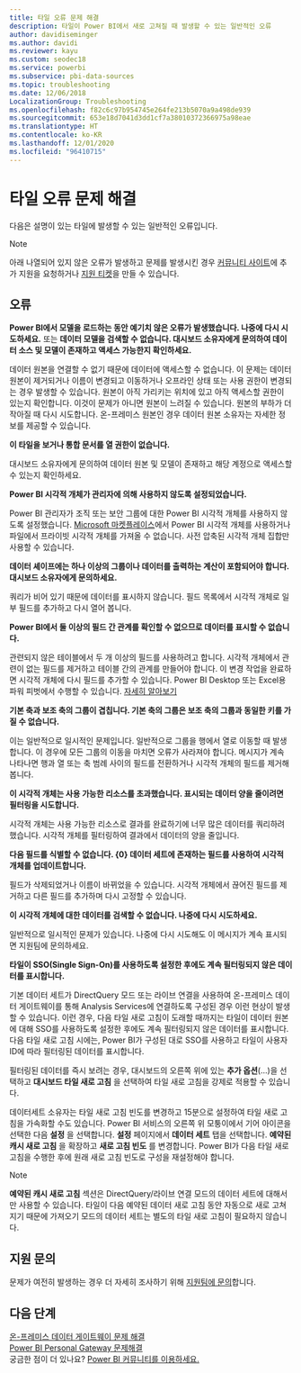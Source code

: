```yaml
---
title: 타일 오류 문제 해결
description: 타일이 Power BI에서 새로 고쳐질 때 발생할 수 있는 일반적인 오류
author: davidiseminger
ms.author: davidi
ms.reviewer: kayu
ms.custom: seodec18
ms.service: powerbi
ms.subservice: pbi-data-sources
ms.topic: troubleshooting
ms.date: 12/06/2018
LocalizationGroup: Troubleshooting
ms.openlocfilehash: f82c6c97b954745e264fe213b5070a9a498de939
ms.sourcegitcommit: 653e18d7041d3dd1cf7a38010372366975a98eae
ms.translationtype: HT
ms.contentlocale: ko-KR
ms.lasthandoff: 12/01/2020
ms.locfileid: "96410715"
---
```

# <a name="troubleshooting-tile-errors"></a>타일 오류 문제 해결
다음은 설명이 있는 타일에 발생할 수 있는 일반적인 오류입니다.

> [!NOTE]
> 아래 나열되어 있지 않은 오류가 발생하고 문제를 발생시킨 경우 [커뮤니티 사이트](https://community.powerbi.com/)에 추가 지원을 요청하거나 [지원 티켓](https://powerbi.microsoft.com/support/)을 만들 수 있습니다.
> 
> 

## <a name="errors"></a>오류
**Power BI에서 모델을 로드하는 동안 예기치 않은 오류가 발생했습니다. 나중에 다시 시도하세요.**
또는 **데이터 모델을 검색할 수 없습니다. 대시보드 소유자에게 문의하여 데이터 소스 및 모델이 존재하고 액세스 가능한지 확인하세요.**

데이터 원본을 연결할 수 없기 때문에 데이터에 액세스할 수 없습니다. 이 문제는 데이터 원본이 제거되거나 이름이 변경되고 이동하거나 오프라인 상태 또는 사용 권한이 변경되는 경우 발생할 수 있습니다. 원본이 아직 가리키는 위치에 있고 아직 액세스할 권한이 있는지 확인합니다. 이것이 문제가 아니면 원본이 느려질 수 있습니다. 원본의 부하가 더 작아질 때 다시 시도합니다. 온-프레미스 원본인 경우 데이터 원본 소유자는 자세한 정보를 제공할 수 있습니다.

**이 타일을 보거나 통합 문서를 열 권한이 없습니다.**

대시보드 소유자에게 문의하여 데이터 원본 및 모델이 존재하고 해당 계정으로 액세스할 수 있는지 확인하세요.

**Power BI 시각적 개체가 관리자에 의해 사용하지 않도록 설정되었습니다.**

Power BI 관리자가 조직 또는 보안 그룹에 대한 Power BI 시각적 개체를 사용하지 않도록 설정했습니다.
[Microsoft 마켓플레이스](https://appsource.microsoft.com/marketplace/apps?page=1&product=power-bi-visuals)에서 Power BI 시각적 개체를 사용하거나 파일에서 프라이빗 시각적 개체를 가져올 수 없습니다. 사전 압축된 시각적 개체 집합만 사용할 수 있습니다.


**데이터 셰이프에는 하나 이상의 그룹이나 데이터를 출력하는 계산이 포함되어야 합니다. 대시보드 소유자에게 문의하세요.**

쿼리가 비어 있기 때문에 데이터를 표시하지 않습니다. 필드 목록에서 시각적 개체로 일부 필드를 추가하고 다시 열어 봅니다.

**Power BI에서 둘 이상의 필드 간 관계를 확인할 수 없으므로 데이터를 표시할 수 없습니다.**

관련되지 않은 테이블에서 두 개 이상의 필드를 사용하려고 합니다. 시각적 개체에서 관련이 없는 필드를 제거하고 테이블 간의 관계를 만들어야 합니다. 이 변경 작업을 완료하면 시각적 개체에 다시 필드를 추가할 수 있습니다. Power BI Desktop 또는 Excel용 파워 피벗에서 수행할 수 있습니다. [자세히 알아보기](../transform-model/desktop-create-and-manage-relationships.md)

**기본 축과 보조 축의 그룹이 겹칩니다. 기본 축의 그룹은 보조 축의 그룹과 동일한 키를 가질 수 없습니다.**

이는 일반적으로 일시적인 문제입니다. 일반적으로 그룹을 행에서 열로 이동할 때 발생합니다. 이 경우에 모든 그룹의 이동을 마치면 오류가 사라져야 합니다. 메시지가 계속 나타나면 행과 열 또는 축 범례 사이의 필드를 전환하거나 시각적 개체의 필드를 제거해 봅니다.  

**이 시각적 개체는 사용 가능한 리소스를 초과했습니다. 표시되는 데이터 양을 줄이려면 필터링을 시도합니다.**

시각적 개체는 사용 가능한 리소스로 결과를 완료하기에 너무 많은 데이터를 쿼리하려 했습니다. 시각적 개체를 필터링하여 결과에서 데이터의 양을 줄입니다.

**다음 필드를 식별할 수 없습니다. {0} 데이터 세트에 존재하는 필드를 사용하여 시각적 개체를 업데이트합니다.**

필드가 삭제되었거나 이름이 바뀌었을 수 있습니다. 시각적 개체에서 끊어진 필드를 제거하고 다른 필드를 추가하며 다시 고정할 수 있습니다.

**이 시각적 개체에 대한 데이터를 검색할 수 없습니다. 나중에 다시 시도하세요.**

일반적으로 일시적인 문제가 있습니다. 나중에 다시 시도해도 이 메시지가 계속 표시되면 지원팀에 문의하세요.

**타일이 SSO(Single Sign-On)를 사용하도록 설정한 후에도 계속 필터링되지 않은 데이터를 표시합니다.**

기본 데이터 세트가 DirectQuery 모드 또는 라이브 연결을 사용하여 온-프레미스 데이터 게이트웨이를 통해 Analysis Services에 연결하도록 구성된 경우 이런 현상이 발생할 수 있습니다. 이런 경우, 다음 타일 새로 고침이 도래할 때까지는 타일이 데이터 원본에 대해 SSO를 사용하도록 설정한 후에도 계속 필터링되지 않은 데이터를 표시합니다. 다음 타일 새로 고침 시에는, Power BI가 구성된 대로 SSO를 사용하고 타일이 사용자 ID에 따라 필터링된 데이터를 표시합니다. 

필터링된 데이터를 즉시 보려는 경우, 대시보드의 오른쪽 위에 있는 **추가 옵션**(...)을 선택하고 **대시보드 타일 새로 고침** 을 선택하여 타일 새로 고침을 강제로 적용할 수 있습니다.

데이터세트 소유자는 타일 새로 고침 빈도를 변경하고 15분으로 설정하여 타일 새로 고침을 가속화할 수도 있습니다. Power BI 서비스의 오른쪽 위 모퉁이에서 기어 아이콘을 선택한 다음 **설정** 을 선택합니다. **설정** 페이지에서 **데이터 세트** 탭을 선택합니다. **예약된 캐시 새로 고침** 을 확장하고 **새로 고침 빈도** 를 변경합니다. Power BI가 다음 타일 새로 고침을 수행한 후에 원래 새로 고침 빈도로 구성을 재설정해야 합니다.

> [!NOTE]
> **예약된 캐시 새로 고침** 섹션은 DirectQuery/라이브 연결 모드의 데이터 세트에 대해서만 사용할 수 있습니다. 타일이 다음 예약된 데이터 새로 고침 동안 자동으로 새로 고쳐지기 때문에 가져오기 모드의 데이터 세트는 별도의 타일 새로 고침이 필요하지 않습니다.

## <a name="contact-support"></a>지원 문의
문제가 여전히 발생하는 경우 더 자세히 조사하기 위해 [지원팀에 문의](https://support.powerbi.com)합니다.

## <a name="next-steps"></a>다음 단계
[온-프레미스 데이터 게이트웨이 문제 해결](service-gateway-onprem-tshoot.md)  
[Power BI Personal Gateway 문제해결](service-admin-troubleshooting-power-bi-personal-gateway.md)  
궁금한 점이 더 있나요? [Power BI 커뮤니티를 이용하세요.](https://community.powerbi.com/)

